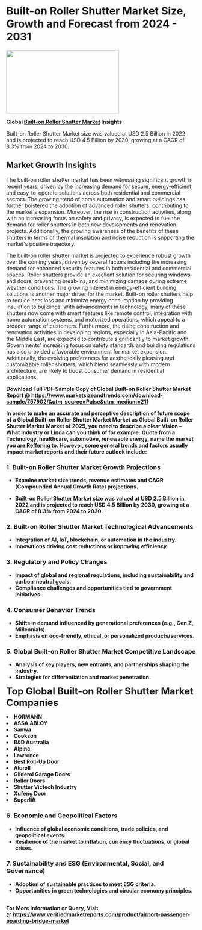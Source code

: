 <H1>Built-on Roller Shutter Market Size, Growth and Forecast from 2024 - 2031</H1><img class="aligncenter size-medium wp-image-584254" src="https://thirdeyenews.in/wp-content/uploads/2024/09/Global-Market-Research-300x168.jpeg" alt="" width="300" height="168" /><p><strong>Global&nbsp;<a href="https://www.marketsizeandtrends.com/download-sample/757902/&amp;utm_source=Pulse&amp;utm_medium=211">Built-on Roller Shutter Market</a> Insights</strong></p><p>Built-on Roller Shutter Market size was valued at USD 2.5 Billion in 2022 and is projected to reach USD 4.5 Billion by 2030, growing at a CAGR of 8.3% from 2024 to 2030.</p><p><h2>Market Growth Insights</h2> <p>The built-on roller shutter market has been witnessing significant growth in recent years, driven by the increasing demand for secure, energy-efficient, and easy-to-operate solutions across both residential and commercial sectors. The growing trend of home automation and smart buildings has further bolstered the adoption of advanced roller shutters, contributing to the market's expansion. Moreover, the rise in construction activities, along with an increasing focus on safety and privacy, is expected to fuel the demand for roller shutters in both new developments and renovation projects. Additionally, the growing awareness of the benefits of these shutters in terms of thermal insulation and noise reduction is supporting the market's positive trajectory.</p> <p><strong></strong></p> <p>The built-on roller shutter market is projected to experience robust growth over the coming years, driven by several factors including the increasing demand for enhanced security features in both residential and commercial spaces. Roller shutters provide an excellent solution for securing windows and doors, preventing break-ins, and minimizing damage during extreme weather conditions. The growing interest in energy-efficient building solutions is another major driver for the market. Built-on roller shutters help to reduce heat loss and minimize energy consumption by providing insulation to buildings. With advancements in technology, many of these shutters now come with smart features like remote control, integration with home automation systems, and motorized operations, which appeal to a broader range of customers. Furthermore, the rising construction and renovation activities in developing regions, especially in Asia-Pacific and the Middle East, are expected to contribute significantly to market growth. Governments' increasing focus on safety standards and building regulations has also provided a favorable environment for market expansion. Additionally, the evolving preferences for aesthetically pleasing and customizable roller shutters, which blend seamlessly with modern architecture, are likely to boost consumer demand in residential applications. <p><strong></p><p><span class=""><strong>Download Full PDF Sample Copy of Global Built-on Roller Shutter Market Report</strong> @ <a href="https://www.marketsizeandtrends.com/download-sample/757902/&amp;utm_source=Pulse&amp;utm_medium=211" target="_blank">https://www.marketsizeandtrends.com/download-sample/757902/&amp;utm_source=Pulse&amp;utm_medium=211</a></span></p><p>In order to make an accurate and perceptive description of future scope of a Global&nbsp;Built-on Roller Shutter Market Market as Global&nbsp;Built-on Roller Shutter Market Market of 2025, you need to describe a clear Vision &ndash; What Industry or Linda can you think of for example: Quote from a Technology, healthcare, automotive, renewable energy, name the market you are Reffering to. However, some general trends and factors usually impact market reports and their future outlook include:</p><h3>1.&nbsp;<strong>Built-on Roller Shutter Market Growth Projections</strong></h3><ul><li>Examine market size trends, revenue estimates and CAGR (Compounded Annual Growth Rate) projections.</li><li><p>Built-on Roller Shutter Market size was valued at USD 2.5 Billion in 2022 and is projected to reach USD 4.5 Billion by 2030, growing at a CAGR of 8.3% from 2024 to 2030.</p></li></ul><h3>2.&nbsp;<strong>Built-on Roller Shutter Market Technological Advancements</strong></h3><ul><li>Integration of AI, IoT, blockchain, or automation in the industry.</li><li>Innovations driving cost reductions or improving efficiency.</li></ul><h3>3.&nbsp;<strong>Regulatory and Policy Changes</strong></h3><ul><li>Impact of global and regional regulations, including sustainability and carbon-neutral goals.</li><li>Compliance challenges and opportunities tied to government initiatives.</li></ul><h3>4.&nbsp;<strong>Consumer Behavior Trends</strong></h3><ul><li>Shifts in demand influenced by generational preferences (e.g., Gen Z, Millennials).</li><li>Emphasis on eco-friendly, ethical, or personalized products/services.</li></ul><h3>5.&nbsp;<strong>Global Built-on Roller Shutter Market Competitive Landscape</strong></h3><ul><li>Analysis of key players, new entrants, and partnerships shaping the industry.</li><li>Strategies for differentiation and market penetration.</li></ul><p data-pm-slice="1 1 []"><span style="color: inherit; font-family: inherit; font-size: 25px;">Top Global Built-on Roller Shutter Market Companies</span></p><div class="" data-test-id=""><p><li>HORMANN</li><li> ASSA ABLOY</li><li> Sanwa</li><li> Cookson</li><li> B&D Australia</li><li> Alpine</li><li> Lawrence</li><li> Best Roll-Up Door</li><li> Aluroll</li><li> Gliderol Garage Doors</li><li> Roller Doors</li><li> Shutter Victech Industry</li><li> Xufeng Door</li><li> Superlift</li></p></div><h3>6.&nbsp;<strong>Economic and Geopolitical Factors</strong></h3><ul><li>Influence of global economic conditions, trade policies, and geopolitical events.</li><li>Resilience of the market to inflation, currency fluctuations, or global crises.</li></ul><h3>7.&nbsp;<strong>Sustainability and ESG (Environmental, Social, and Governance)</strong></h3><ul><li>Adoption of sustainable practices to meet ESG criteria.</li><li>Opportunities in green technologies and circular economy principles.</li></ul><h2><strong style="font-size: 14px;">For More Information or Query, Visit @&nbsp;</strong><a style="background-color: #ffffff; font-size: 14px;" href="https://www.marketsizeandtrends.com/report/built-on-roller-shutter-market/" target="_blank">https://www.verifiedmarketreports.com/product/airport-passenger-boarding-bridge-market</a></h2>
